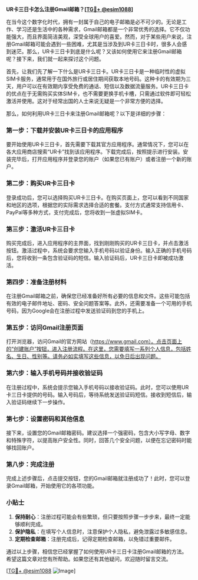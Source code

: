 **UR卡三日卡怎么注册Gmail邮箱？[[TG💪+ @esim1088](https://t.me/s/esim1088)]**

在当今这个数字化时代，拥有一封属于自己的电子邮箱是必不可少的。无论是工作、学习还是生活中的各种需求，Gmail邮箱都是一个非常优秀的选择。它不仅功能强大，而且界面简洁美观，深受全球用户的喜爱。然而，对于某些用户来说，注册Gmail邮箱可能会遇到一些困难，尤其是当涉及到UR卡三日卡时，很多人会感到迷茫。那么，UR卡三日卡到底是什么呢？又该如何使用它来注册Gmail邮箱呢？接下来，我们就一起来探讨这个问题。

首先，让我们先了解一下什么是UR卡三日卡。UR卡三日卡是一种临时性的虚拟SIM卡服务，通常用于在国外旅行或居住期间获取本地号码。这种卡的有效期为三天，用户可以在有效期内享受免费的通话、短信以及数据流量服务。UR卡三日卡的优点在于无需购买实体SIM卡，也不需要更换手机卡槽，只需通过软件即可轻松激活并使用。这对于经常出国的人士来说无疑是一个非常方便的选择。

那么，如何利用UR卡三日卡来注册Gmail邮箱呢？以下是详细的步骤：

### 第一步：下载并安装UR卡三日卡的应用程序

要开始使用UR卡三日卡，首先需要下载其官方应用程序。通常情况下，您可以在各大应用商店搜索“UR卡”找到该应用程序。下载完成后，按照提示进行安装。安装完毕后，打开应用程序并登录您的账户（如果您已有账户）或者注册一个新的账户。

### 第二步：购买UR卡三日卡

登录成功后，您可以选择购买UR卡三日卡。在购买页面上，您可以看到不同国家和地区的选项，根据您的实际需求选择合适的套餐。支付方式通常支持信用卡、PayPal等多种方式，支付完成后，您将收到一张虚拟SIM卡。

### 第三步：激活UR卡三日卡

购买完成后，进入应用程序的主界面，找到刚刚购买的UR卡三日卡，并点击激活按钮。激活过程中，系统会要求您输入手机号码以验证身份。输入正确的手机号码后，您将收到一条包含验证码的短信。输入验证码后，UR卡三日卡即被成功激活。

### 第四步：准备注册材料

在注册Gmail邮箱之前，确保您已经准备好所有必要的信息和文件。这些可能包括有效的电子邮件地址、密码、安全问题答案等。此外，还需要准备一个可用的手机号码，因为Google会在注册过程中发送验证码到您的手机上。

### 第五步：访问Gmail注册页面

打开浏览器，访问Gmail的官方网站（https://www.gmail.com）。点击页面上的“创建账户”按钮，进入注册流程。在这里，您需要填写一系列个人信息，包括姓名、生日、性别等。请务必如实填写这些信息，以免日后出现问题。

### 第六步：输入手机号码并接收验证码

在注册过程中，系统会提示您输入手机号码以接收验证码。此时，您可以使用UR卡三日卡提供的号码。输入号码后，等待系统发送验证码短信。接收到短信后，输入验证码继续下一步操作。

### 第七步：设置密码和其他信息

接下来，设置您的Gmail邮箱密码。建议选择一个强密码，包含大小写字母、数字和特殊字符，以提高账户安全性。同时，回答几个安全问题，以便在忘记密码时能够找回账户。

### 第八步：完成注册

完成上述步骤后，点击提交按钮，您的Gmail邮箱就注册成功了！此时，您可以登录Gmail邮箱，开始使用它的各项功能。

### 小贴士

1. **保持耐心**：注册过程可能会有些繁琐，但只要按照步骤一步步来，最终一定能够顺利完成。
2. **保护隐私**：在填写个人信息时，注意保护个人隐私，避免泄露过多敏感信息。
3. **定期检查邮箱**：注册完成后，记得定期检查邮箱，以免错过重要邮件。

通过以上步骤，相信您已经掌握了如何使用UR卡三日卡注册Gmail邮箱的方法。希望这篇文章对您有所帮助。如果您还有其他疑问，欢迎随时留言交流。

[[TG💪+ @esim1088](https://t.me/s/esim1088) ![Image](https://i.postimg.cc/4NQfJmqS/Snipaste-2025-05-13-00-14-12.png)]